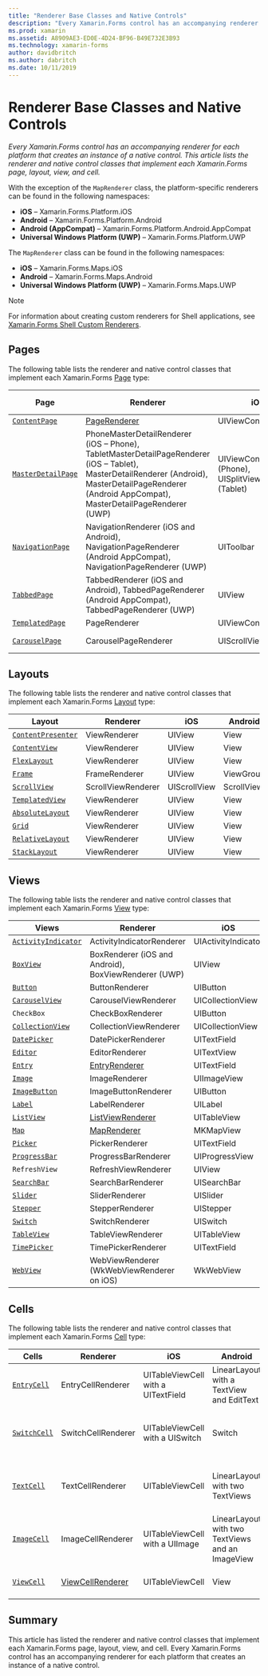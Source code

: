 ```yaml
---
title: "Renderer Base Classes and Native Controls"
description: "Every Xamarin.Forms control has an accompanying renderer for each platform that creates an instance of a native control. This article lists the renderer and native control classes that implement each Xamarin.Forms page, layout, view, and cell."
ms.prod: xamarin
ms.assetid: A8909AE3-ED0E-4D24-BF96-B49E732E3B93
ms.technology: xamarin-forms
author: davidbritch
ms.author: dabritch
ms.date: 10/11/2019
---
```


# Renderer Base Classes and Native Controls

_Every Xamarin.Forms control has an accompanying renderer for each platform that creates an instance of a native control. This article lists the renderer and native control classes that implement each Xamarin.Forms page, layout, view, and cell._

With the exception of the `MapRenderer` class, the platform-specific renderers can be found in the following namespaces:

- **iOS** – Xamarin.Forms.Platform.iOS
- **Android** – Xamarin.Forms.Platform.Android
- **Android (AppCompat)** – Xamarin.Forms.Platform.Android.AppCompat
- **Universal Windows Platform (UWP)** – Xamarin.Forms.Platform.UWP

The `MapRenderer` class can be found in the following namespaces:

- **iOS** – Xamarin.Forms.Maps.iOS
- **Android** – Xamarin.Forms.Maps.Android
- **Universal Windows Platform (UWP)** – Xamarin.Forms.Maps.UWP

> [!NOTE]
> For information about creating custom renderers for Shell applications, see [Xamarin.Forms Shell Custom Renderers](~/xamarin-forms/app-fundamentals/shell/customrenderers.md).

## Pages

The following table lists the renderer and native control classes that implement each Xamarin.Forms [Page](~/xamarin-forms/user-interface/controls/pages.md) type:

|Page|Renderer|iOS|Android|Android (AppCompat)|UWP|
|--- |--- |--- |--- |--- |--- |
|[`ContentPage`](xref:Xamarin.Forms.ContentPage)|[PageRenderer](~/xamarin-forms/app-fundamentals/custom-renderer/contentpage.md)|UIViewController|ViewGroup||FrameworkElement|
|[`MasterDetailPage`](xref:Xamarin.Forms.MasterDetailPage)|PhoneMasterDetailRenderer (iOS – Phone), TabletMasterDetailPageRenderer (iOS – Tablet), MasterDetailRenderer (Android), MasterDetailPageRenderer (Android AppCompat), MasterDetailPageRenderer (UWP)|UIViewController (Phone), UISplitViewController (Tablet)|DrawerLayout (v4)|DrawerLayout (v4)|FrameworkElement (Custom Control)|
|[`NavigationPage`](xref:Xamarin.Forms.NavigationPage)|NavigationRenderer (iOS and Android), NavigationPageRenderer (Android AppCompat), NavigationPageRenderer (UWP)|UIToolbar|ViewGroup|ViewGroup|FrameworkElement (Custom Control)|
|[`TabbedPage`](xref:Xamarin.Forms.TabbedPage)|TabbedRenderer (iOS and Android), TabbedPageRenderer (Android AppCompat), TabbedPageRenderer (UWP)|UIView|ViewPager|ViewPager|FrameworkElement (Pivot)|
|[`TemplatedPage`](xref:Xamarin.Forms.TemplatedPage)|PageRenderer|UIViewController|ViewGroup||FrameworkElement|
|[`CarouselPage`](xref:Xamarin.Forms.CarouselPage)|CarouselPageRenderer|UIScrollView|ViewPager|ViewPager|FrameworkElement (FlipView)|

## Layouts

The following table lists the renderer and native control classes that implement each Xamarin.Forms [Layout](~/xamarin-forms/user-interface/controls/layouts.md) type:

|Layout|Renderer|iOS|Android|UWP|
|--- |--- |--- |--- |--- |
|[`ContentPresenter`](xref:Xamarin.Forms.ContentPresenter)|ViewRenderer|UIView|View|FrameworkElement|
|[`ContentView`](xref:Xamarin.Forms.ContentView)|ViewRenderer|UIView|View|FrameworkElement|
|[`FlexLayout`](xref:Xamarin.Forms.FlexLayout)|ViewRenderer|UIView|View|FrameworkElement|
|[`Frame`](xref:Xamarin.Forms.Frame)|FrameRenderer|UIView|ViewGroup|Border|
|[`ScrollView`](xref:Xamarin.Forms.ScrollView)|ScrollViewRenderer|UIScrollView|ScrollView|ScrollViewer|
|[`TemplatedView`](xref:Xamarin.Forms.TemplatedView)|ViewRenderer|UIView|View|FrameworkElement|
|[`AbsoluteLayout`](xref:Xamarin.Forms.AbsoluteLayout)|ViewRenderer|UIView|View|FrameworkElement|
|[`Grid`](xref:Xamarin.Forms.Grid)|ViewRenderer|UIView|View|FrameworkElement|
|[`RelativeLayout`](xref:Xamarin.Forms.RelativeLayout)|ViewRenderer|UIView|View|FrameworkElement|
|[`StackLayout`](xref:Xamarin.Forms.StackLayout)|ViewRenderer|UIView|View|FrameworkElement|

## Views

The following table lists the renderer and native control classes that implement each Xamarin.Forms [View](~/xamarin-forms/user-interface/controls/views.md) type:

|Views|Renderer|iOS|Android|Android (AppCompat)|UWP|
|--- |--- |--- |--- |--- |--- |
|[`ActivityIndicator`](xref:Xamarin.Forms.ActivityIndicator)|ActivityIndicatorRenderer|UIActivityIndicator|ProgressBar||ProgressBar|
|[`BoxView`](xref:Xamarin.Forms.BoxView)|BoxRenderer (iOS and Android), BoxViewRenderer (UWP)|UIView|ViewGroup||Rectangle|
|[`Button`](xref:Xamarin.Forms.Button)|ButtonRenderer|UIButton|Button|AppCompatButton|Button|
|[`CarouselView`](xref:Xamarin.Forms.CarouselView)|CarouselViewRenderer|UICollectionView||RecyclerView|ListViewBase|
|`CheckBox`|CheckBoxRenderer|UIButton||AppCompatCheckBox|CheckBox|
|[`CollectionView`](xref:Xamarin.Forms.CollectionView)|CollectionViewRenderer|UICollectionView||RecyclerView|ListViewBase|
|[`DatePicker`](xref:Xamarin.Forms.DatePicker)|DatePickerRenderer|UITextField|EditText||DatePicker|
|[`Editor`](xref:Xamarin.Forms.Editor)|EditorRenderer|UITextView|EditText||TextBox|
|[`Entry`](xref:Xamarin.Forms.Entry)|[EntryRenderer](~/xamarin-forms/app-fundamentals/custom-renderer/entry.md)|UITextField|EditText||TextBox|
|[`Image`](xref:Xamarin.Forms.Image)|ImageRenderer|UIImageView|ImageView||Image|
|[`ImageButton`](xref:Xamarin.Forms.ImageButton)|ImageButtonRenderer|UIButton||AppCompatImageButton|Button|
|[`Label`](xref:Xamarin.Forms.Label)|LabelRenderer|UILabel|TextView||TextBlock|
|[`ListView`](xref:Xamarin.Forms.ListView)|[ListViewRenderer](~/xamarin-forms/app-fundamentals/custom-renderer/listview.md)|UITableView|ListView||ListView|
|[`Map`](xref:Xamarin.Forms.Maps.Map)|[MapRenderer](~/xamarin-forms/app-fundamentals/custom-renderer/map/index.md)|MKMapView|MapView||MapControl|
|[`Picker`](xref:Xamarin.Forms.Picker)|PickerRenderer|UITextField|EditText|EditText|ComboBox|
|[`ProgressBar`](xref:Xamarin.Forms.ProgressBar)|ProgressBarRenderer|UIProgressView|ProgressBar||ProgressBar|
|`RefreshView`|RefreshViewRenderer|UIView||SwipeRefreshLayout|RefreshContainer|
|[`SearchBar`](xref:Xamarin.Forms.SearchBar)|SearchBarRenderer|UISearchBar|SearchView||AutoSuggestBox|
|[`Slider`](xref:Xamarin.Forms.Slider)|SliderRenderer|UISlider|SeekBar||Slider|
|[`Stepper`](xref:Xamarin.Forms.Stepper)|StepperRenderer|UIStepper|LinearLayout||Control|
|[`Switch`](xref:Xamarin.Forms.Switch)|SwitchRenderer|UISwitch|Switch|SwitchCompat|ToggleSwitch|
|[`TableView`](xref:Xamarin.Forms.TableView)|TableViewRenderer|UITableView|ListView||ListView|
|[`TimePicker`](xref:Xamarin.Forms.TimePicker)|TimePickerRenderer|UITextField|EditText||TimePicker|
|[`WebView`](xref:Xamarin.Forms.WebView)|WebViewRenderer (WkWebViewRenderer on iOS)|WkWebView|WebView||WebView|

## Cells

The following table lists the renderer and native control classes that implement each Xamarin.Forms [Cell](~/xamarin-forms/user-interface/controls/cells.md) type:

|Cells|Renderer|iOS|Android|UWP|
|--- |--- |--- |--- |--- |
|[`EntryCell`](xref:Xamarin.Forms.EntryCell)|EntryCellRenderer|UITableViewCell with a UITextField|LinearLayout with a TextView and EditText|DataTemplate with a TextBox|
|[`SwitchCell`](xref:Xamarin.Forms.SwitchCell)|SwitchCellRenderer|UITableViewCell with a UISwitch|Switch|DataTemplate with a Grid containing a TextBlock and ToggleSwitch|
|[`TextCell`](xref:Xamarin.Forms.TextCell)|TextCellRenderer|UITableViewCell|LinearLayout with two TextViews|DataTemplate with a StackPanel containing two TextBlocks|
|[`ImageCell`](xref:Xamarin.Forms.ImageCell)|ImageCellRenderer|UITableViewCell with a UIImage|LinearLayout with two TextViews and an ImageView|DataTemplate with a Grid containing an Image and two TextBlocks|
|[`ViewCell`](xref:Xamarin.Forms.ViewCell)|[ViewCellRenderer](~/xamarin-forms/app-fundamentals/custom-renderer/viewcell.md)|UITableViewCell|View|DataTemplate with a ContentPresenter|

## Summary

This article has listed the renderer and native control classes that implement each Xamarin.Forms page, layout, view, and cell. Every Xamarin.Forms control has an accompanying renderer for each platform that creates an instance of a native control.

